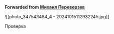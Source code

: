 **Forwarded from [Михаил Переверзев](https://t.me/verzshtein)**

![[photo_347543484_4 - 20241015112932245.jpg]]

Проверка